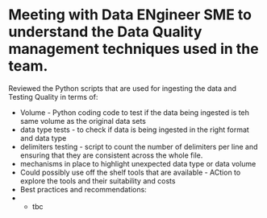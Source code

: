 # Meeting with Data ENgineer SME to understand the Data Quality management techniques used in the team.
Reviewed the Python scripts that are used for ingesting the data and Testing Quality in terms of:
- Volume - Python coding code to test if the data being ingested is teh same volume as the original data sets
- data type tests - to check if data is being ingested in the right format and data type
- delimiters testing - script to count the number of delimiters per line and ensuring that they are consistent across the whole file.
- mechanisms in place to highlight unexpected data type or data volume
- Could possibly use off the shelf tools that are available - ACtion to explore the tools and their suitability and costs
- Best practices and recommendations:
-   - tbc
